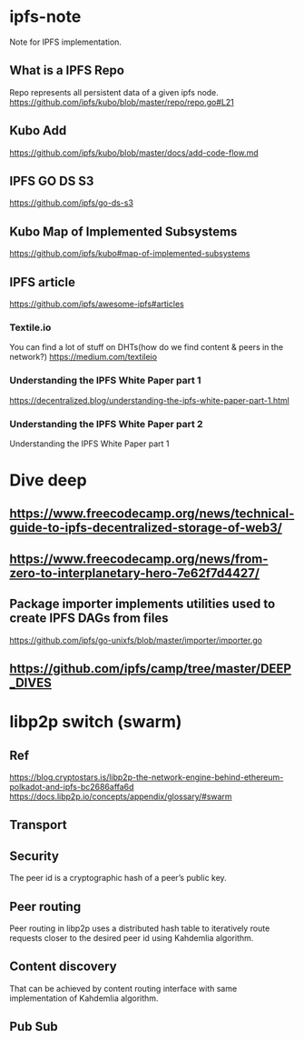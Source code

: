 # ipfs-note
Note for IPFS implementation.

## What is a IPFS Repo
Repo represents all persistent data of a given ipfs node. https://github.com/ipfs/kubo/blob/master/repo/repo.go#L21

## Kubo Add 
https://github.com/ipfs/kubo/blob/master/docs/add-code-flow.md

## IPFS GO DS S3
https://github.com/ipfs/go-ds-s3

## Kubo Map of Implemented Subsystems
https://github.com/ipfs/kubo#map-of-implemented-subsystems

## IPFS article
https://github.com/ipfs/awesome-ipfs#articles

### Textile.io
You can find a lot of stuff on DHTs(how do we find content & peers in the network?)
https://medium.com/textileio

### Understanding the IPFS White Paper part 1
https://decentralized.blog/understanding-the-ipfs-white-paper-part-1.html

### Understanding the IPFS White Paper part 2
Understanding the IPFS White Paper part 1

# Dive deep

## https://www.freecodecamp.org/news/technical-guide-to-ipfs-decentralized-storage-of-web3/

## https://www.freecodecamp.org/news/from-zero-to-interplanetary-hero-7e62f7d4427/

## Package importer implements utilities used to create IPFS DAGs from files
https://github.com/ipfs/go-unixfs/blob/master/importer/importer.go

## https://github.com/ipfs/camp/tree/master/DEEP_DIVES

# libp2p switch (swarm)

## Ref
https://blog.cryptostars.is/libp2p-the-network-engine-behind-ethereum-polkadot-and-ipfs-bc2686affa6d
https://docs.libp2p.io/concepts/appendix/glossary/#swarm

## Transport

## Security
The peer id is a cryptographic hash of a peer’s public key.

## Peer routing
Peer routing in libp2p uses a distributed hash table to iteratively route requests closer to the desired peer id using Kahdemlia algorithm.

## Content discovery
That can be achieved by content routing interface with same implementation of Kahdemlia algorithm.

## Pub Sub


